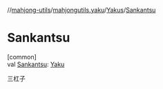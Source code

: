 //[mahjong-utils](../../../index.md)/[mahjongutils.yaku](../index.md)/[Yakus](index.md)/[Sankantsu](-sankantsu.md)

# Sankantsu

[common]\
val [Sankantsu](-sankantsu.md): [Yaku](../-yaku/index.md)

三杠子
